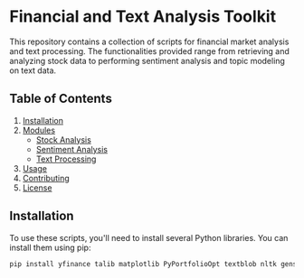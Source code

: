 # Financial and Text Analysis Toolkit

This repository contains a collection of scripts for financial market analysis and text processing. The functionalities provided range from retrieving and analyzing stock data to performing sentiment analysis and topic modeling on text data.

## Table of Contents

1. [Installation](#installation)
2. [Modules](#modules)
   - [Stock Analysis](#stock-analysis)
   - [Sentiment Analysis](#sentiment-analysis)
   - [Text Processing](#text-processing)
3. [Usage](#usage)
4. [Contributing](#contributing)
5. [License](#license)

## Installation

To use these scripts, you'll need to install several Python libraries. You can install them using pip:

```bash
pip install yfinance talib matplotlib PyPortfolioOpt textblob nltk gensim scikit-learn
